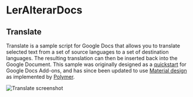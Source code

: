 # LerAlterarDocs

## Translate

Translate is a sample script for Google Docs that allows you to translate
selected text from a set of source languages to a set of destination languages.
The resulting translation can then be inserted back into the Google Document.
This sample was originally designed as a
[quickstart](https://developers.google.com/apps-script/quickstart/docs)
for Google Docs Add-ons, and has since been updated to use
[Material design](http://www.google.com/design/spec/material-design/introduction.html)
as implemented by [Polymer](https://www.polymer-project.org/).

![Translate screenshot](https://googledrive.com/host/0B4YSkkItiZaHXzdFQ1RWbWZidWM/translate_screenshot.png)